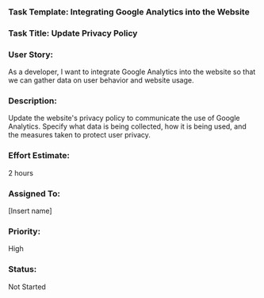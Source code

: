 ### Task Template: Integrating Google Analytics into the Website

### Task Title: Update Privacy Policy

### User Story: 
As a developer, I want to integrate Google Analytics into the website so that we can gather data on user behavior and website usage.

### Description: 
Update the website's privacy policy to communicate the use of Google Analytics. Specify what data is being collected, how it is being used, and the measures taken to protect user privacy.

### Effort Estimate: 
2 hours

### Assigned To: 
[Insert name]

### Priority: 
High

### Status: 
Not Started
